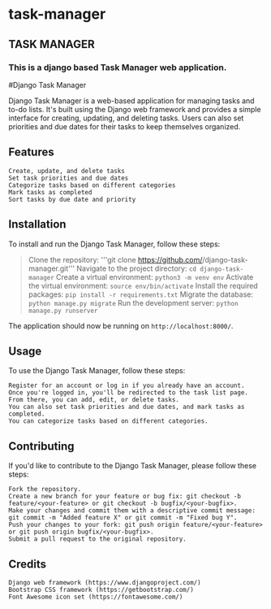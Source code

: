 # task-manager
## TASK MANAGER
### This is a django based Task Manager web application.
#Django Task Manager

Django Task Manager is a web-based application for managing tasks and to-do lists. It's built using the Django web framework and provides a simple interface for creating, updating, and deleting tasks. Users can also set priorities and due dates for their tasks to keep themselves organized.
## Features

    Create, update, and delete tasks
    Set task priorities and due dates
    Categorize tasks based on different categories
    Mark tasks as completed
    Sort tasks by due date and priority

## Installation

To install and run the Django Task Manager, follow these steps:

   > Clone the repository: '''git clone https://github.com/<username>/django-task-manager.git'''
   > Navigate to the project directory: `cd django-task-manager`
   > Create a virtual environment: `python3 -m venv env`
   > Activate the virtual environment: `source env/bin/activate`
   > Install the required packages: `pip install -r requirements.txt`
   > Migrate the database: `python manage.py migrate`
   > Run the development server: `python manage.py runserver`

The application should now be running on `http://localhost:8000/`.
## Usage

To use the Django Task Manager, follow these steps:

    Register for an account or log in if you already have an account.
    Once you're logged in, you'll be redirected to the task list page.
    From there, you can add, edit, or delete tasks.
    You can also set task priorities and due dates, and mark tasks as completed.
    You can categorize tasks based on different categories.

## Contributing

If you'd like to contribute to the Django Task Manager, please follow these steps:

    Fork the repository.
    Create a new branch for your feature or bug fix: git checkout -b feature/<your-feature> or git checkout -b bugfix/<your-bugfix>.
    Make your changes and commit them with a descriptive commit message: git commit -m "Added feature X" or git commit -m "Fixed bug Y".
    Push your changes to your fork: git push origin feature/<your-feature> or git push origin bugfix/<your-bugfix>.
    Submit a pull request to the original repository.

## Credits

    Django web framework (https://www.djangoproject.com/)
    Bootstrap CSS framework (https://getbootstrap.com/)
    Font Awesome icon set (https://fontawesome.com/)